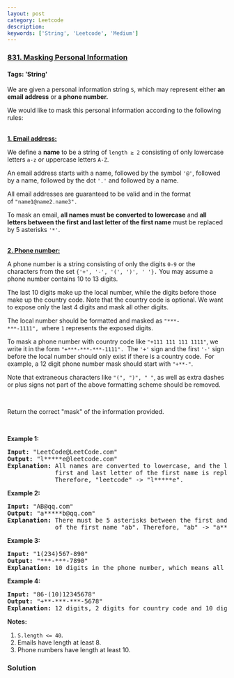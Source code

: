 ```yaml
---
layout: post
category: Leetcode
description: 
keywords: ['String', 'Leetcode', 'Medium']
---
```

### [831. Masking Personal Information](https://leetcode.com/problems/masking-personal-information)

#### Tags: 'String'

<div class="content__u3I1 question-content__JfgR"><div><p>We are given a personal information string <code>S</code>, which may represent either <strong>an email address</strong> or <strong>a phone number.</strong></p>
<p>We would like to mask this personal information according to the following rules:</p>
<p><br/>
<u><strong>1. Email address:</strong></u></p>
<p>We define a <strong>name</strong> to be a string of <code>length ≥ 2</code> consisting of only lowercase letters <code>a-z</code> or uppercase letters <code>A-Z</code>.</p>
<p>An email address starts with a name, followed by the symbol <code>'@'</code>, followed by a name, followed by the dot <code>'.'</code> and followed by a name. </p>
<p>All email addresses are guaranteed to be valid and in the format of <code>"name1@name2.name3".</code></p>
<p>To mask an email, <strong>all names must be converted to lowercase</strong> and <strong>all letters between the first and last letter of the first name</strong> must be replaced by 5 asterisks <code>'*'</code>.</p>
<p><br/>
<u><strong>2. Phone number:</strong></u></p>
<p>A phone number is a string consisting of only the digits <code>0-9</code> or the characters from the set <code>{'+', '-', '(', ')', ' '}.</code> You may assume a phone number contains 10 to 13 digits.</p>
<p>The last 10 digits make up the local number, while the digits before those make up the country code. Note that the country code is optional. We want to expose only the last 4 digits and mask all other digits.</p>
<p>The local number should be formatted and masked as <code>"***-***-1111", </code>where <code>1</code> represents the exposed digits.</p>
<p>To mask a phone number with country code like <code>"+111 111 111 1111"</code>, we write it in the form <code>"+***-***-***-1111".</code>  The <code>'+'</code> sign and the first <code>'-'</code> sign before the local number should only exist if there is a country code.  For example, a 12 digit phone number mask should start with <code>"+**-"</code>.</p>
<p>Note that extraneous characters like <code>"(", ")", " "</code>, as well as extra dashes or plus signs not part of the above formatting scheme should be removed.</p>
<p> </p>
<p>Return the correct "mask" of the information provided.</p>
<p> </p>
<p><strong>Example 1:</strong></p>
<pre><strong>Input: </strong>"LeetCode@LeetCode.com"
<strong>Output: </strong>"l*****e@leetcode.com"
<strong>Explanation: </strong>All names are converted to lowercase, and the letters between the
             first and last letter of the first name is replaced by 5 asterisks.
             Therefore, "leetcode" -&gt; "l*****e".
</pre>
<p><strong>Example 2:</strong></p>
<pre><strong>Input: </strong>"AB@qq.com"
<strong>Output: </strong>"a*****b@qq.com"
<strong>Explanation: </strong>There must be 5 asterisks between the first and last letter 
             of the first name "ab". Therefore, "ab" -&gt; "a*****b".
</pre>
<p><strong>Example 3:</strong></p>
<pre><strong>Input: </strong>"1(234)567-890"
<strong>Output: </strong>"***-***-7890"
<strong>Explanation:</strong> 10 digits in the phone number, which means all digits make up the local number.
</pre>
<p><strong>Example 4:</strong></p>
<pre><strong>Input: </strong>"86-(10)12345678"
<strong>Output: </strong>"+**-***-***-5678"
<strong>Explanation:</strong> 12 digits, 2 digits for country code and 10 digits for local number. 
</pre>
<p><strong>Notes:</strong></p>
<ol>
<li><code>S.length &lt;= 40</code>.</li>
<li>Emails have length at least 8.</li>
<li>Phone numbers have length at least 10.</li>
</ol>
</div></div>

### Solution
